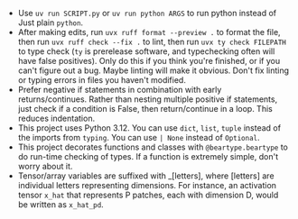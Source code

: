 - Use `uv run SCRIPT.py` or `uv run python ARGS` to run python instead of Just plain `python`.
- After making edits, run `uvx ruff format --preview .` to format the file, then run `uvx ruff check --fix .` to lint, then run `uvx ty check FILEPATH` to type check (`ty` is prerelease software, and typechecking often will have false positives). Only do this if you think you're finished, or if you can't figure out a bug. Maybe linting will make it obvious. Don't fix linting or typing errors in files you haven't modified.
- Prefer negative if statements in combination with early returns/continues. Rather than nesting multiple positive if statements, just check if a condition is False, then return/continue in a loop. This reduces indentation.
- This project uses Python 3.12. You can use `dict`, `list`, `tuple` instead of the imports from `typing`. You can use `| None` instead of `Optional`.
- This project decorates functions and classes with `@beartype.beartype` to do run-time checking of types. If a function is extremely simple, don't worry about it.
- Tensor/array variables are suffixed with _[letters], where [letters] are individual letters representing dimensions. For instance, an activation tensor `x_hat` that represents P patches, each with dimension D, would be written as `x_hat_pd`.
